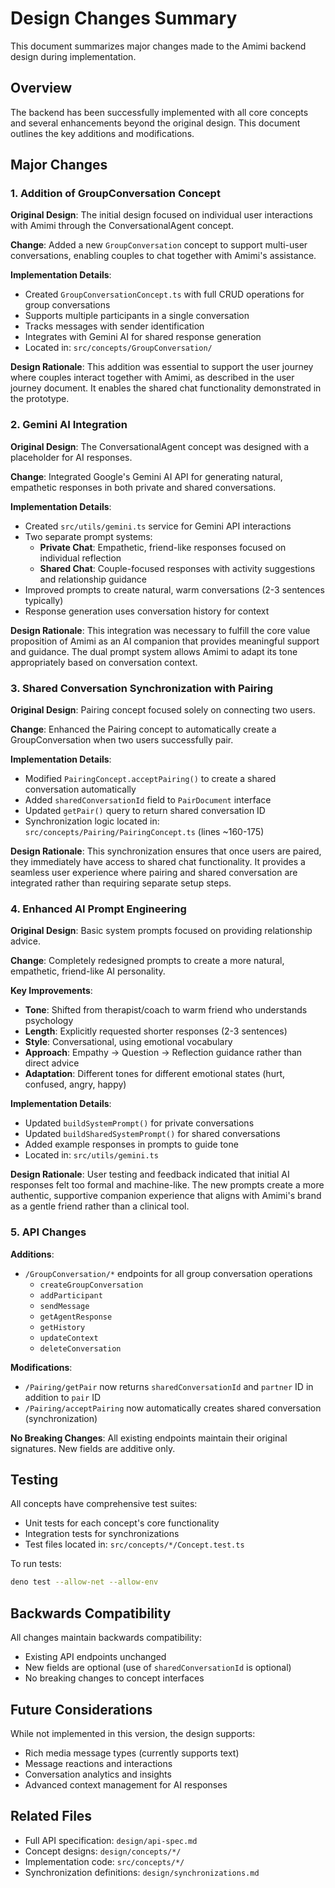 # Design Changes Summary

This document summarizes major changes made to the Amimi backend design during implementation.

## Overview

The backend has been successfully implemented with all core concepts and several enhancements beyond the original design. This document outlines the key additions and modifications.

## Major Changes

### 1. Addition of GroupConversation Concept

**Original Design**: The initial design focused on individual user interactions with Amimi through the ConversationalAgent concept.

**Change**: Added a new `GroupConversation` concept to support multi-user conversations, enabling couples to chat together with Amimi's assistance.

**Implementation Details**:
- Created `GroupConversationConcept.ts` with full CRUD operations for group conversations
- Supports multiple participants in a single conversation
- Tracks messages with sender identification
- Integrates with Gemini AI for shared response generation
- Located in: `src/concepts/GroupConversation/`

**Design Rationale**: 
This addition was essential to support the user journey where couples interact together with Amimi, as described in the user journey document. It enables the shared chat functionality demonstrated in the prototype.

### 2. Gemini AI Integration

**Original Design**: The ConversationalAgent concept was designed with a placeholder for AI responses.

**Change**: Integrated Google's Gemini AI API for generating natural, empathetic responses in both private and shared conversations.

**Implementation Details**:
- Created `src/utils/gemini.ts` service for Gemini API interactions
- Two separate prompt systems:
  - **Private Chat**: Empathetic, friend-like responses focused on individual reflection
  - **Shared Chat**: Couple-focused responses with activity suggestions and relationship guidance
- Improved prompts to create natural, warm conversations (2-3 sentences typically)
- Response generation uses conversation history for context

**Design Rationale**:
This integration was necessary to fulfill the core value proposition of Amimi as an AI companion that provides meaningful support and guidance. The dual prompt system allows Amimi to adapt its tone appropriately based on conversation context.

### 3. Shared Conversation Synchronization with Pairing

**Original Design**: Pairing concept focused solely on connecting two users.

**Change**: Enhanced the Pairing concept to automatically create a GroupConversation when two users successfully pair.

**Implementation Details**:
- Modified `PairingConcept.acceptPairing()` to create a shared conversation automatically
- Added `sharedConversationId` field to `PairDocument` interface
- Updated `getPair()` query to return shared conversation ID
- Synchronization logic located in: `src/concepts/Pairing/PairingConcept.ts` (lines ~160-175)

**Design Rationale**:
This synchronization ensures that once users are paired, they immediately have access to shared chat functionality. It provides a seamless user experience where pairing and shared conversation are integrated rather than requiring separate setup steps.

### 4. Enhanced AI Prompt Engineering

**Original Design**: Basic system prompts focused on providing relationship advice.

**Change**: Completely redesigned prompts to create a more natural, empathetic, friend-like AI personality.

**Key Improvements**:
- **Tone**: Shifted from therapist/coach to warm friend who understands psychology
- **Length**: Explicitly requested shorter responses (2-3 sentences)
- **Style**: Conversational, using emotional vocabulary
- **Approach**: Empathy → Question → Reflection guidance rather than direct advice
- **Adaptation**: Different tones for different emotional states (hurt, confused, angry, happy)

**Implementation Details**:
- Updated `buildSystemPrompt()` for private conversations
- Updated `buildSharedSystemPrompt()` for shared conversations
- Added example responses in prompts to guide tone
- Located in: `src/utils/gemini.ts`

**Design Rationale**:
User testing and feedback indicated that initial AI responses felt too formal and machine-like. The new prompts create a more authentic, supportive companion experience that aligns with Amimi's brand as a gentle friend rather than a clinical tool.

### 5. API Changes

**Additions**:
- `/GroupConversation/*` endpoints for all group conversation operations
  - `createGroupConversation`
  - `addParticipant`
  - `sendMessage`
  - `getAgentResponse`
  - `getHistory`
  - `updateContext`
  - `deleteConversation`

**Modifications**:
- `/Pairing/getPair` now returns `sharedConversationId` and `partner` ID in addition to `pair` ID
- `/Pairing/acceptPairing` now automatically creates shared conversation (synchronization)

**No Breaking Changes**: All existing endpoints maintain their original signatures. New fields are additive only.

## Testing

All concepts have comprehensive test suites:
- Unit tests for each concept's core functionality
- Integration tests for synchronizations
- Test files located in: `src/concepts/*/Concept.test.ts`

To run tests:
```bash
deno test --allow-net --allow-env
```

## Backwards Compatibility

All changes maintain backwards compatibility:
- Existing API endpoints unchanged
- New fields are optional (use of `sharedConversationId` is optional)
- No breaking changes to concept interfaces

## Future Considerations

While not implemented in this version, the design supports:
- Rich media message types (currently supports text)
- Message reactions and interactions
- Conversation analytics and insights
- Advanced context management for AI responses

## Related Files

- Full API specification: `design/api-spec.md`
- Concept designs: `design/concepts/*/`
- Implementation code: `src/concepts/*/`
- Synchronization definitions: `design/synchronizations.md`

